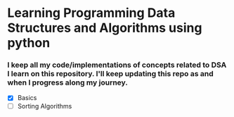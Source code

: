 # Learning Programming Data Structures and Algorithms using python
### I keep all my code/implementations of concepts related to DSA I learn on this repository. I'll keep updating this repo as and when I progress along my journey.

- [x] Basics
- [ ] Sorting Algorithms
